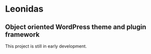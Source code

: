 # Leonidas

## Object oriented WordPress theme and plugin framework

This project is still in early development.
